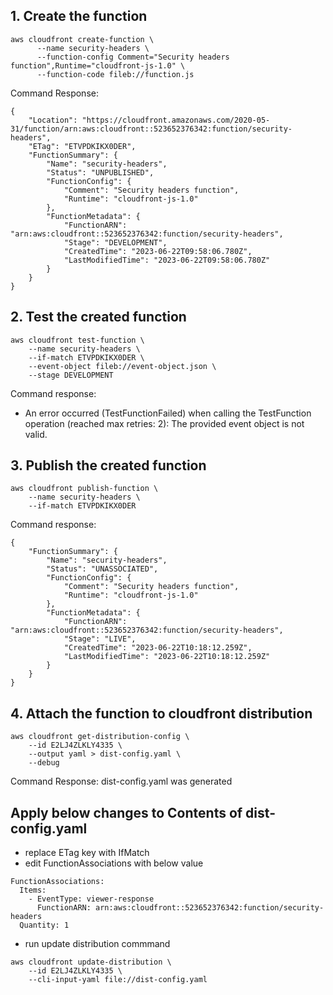 ## 1. Create the function 
```
aws cloudfront create-function \
      --name security-headers \
      --function-config Comment="Security headers function",Runtime="cloudfront-js-1.0" \
      --function-code fileb://function.js
```
Command Response:
```
{
    "Location": "https://cloudfront.amazonaws.com/2020-05-31/function/arn:aws:cloudfront::523652376342:function/security-headers",
    "ETag": "ETVPDKIKX0DER",
    "FunctionSummary": {
        "Name": "security-headers",
        "Status": "UNPUBLISHED",
        "FunctionConfig": {
            "Comment": "Security headers function",
            "Runtime": "cloudfront-js-1.0"
        },
        "FunctionMetadata": {
            "FunctionARN": "arn:aws:cloudfront::523652376342:function/security-headers",
            "Stage": "DEVELOPMENT",
            "CreatedTime": "2023-06-22T09:58:06.780Z",
            "LastModifiedTime": "2023-06-22T09:58:06.780Z"
        }
    }
}
```

## 2. Test the created function

```
aws cloudfront test-function \
    --name security-headers \
    --if-match ETVPDKIKX0DER \
    --event-object fileb://event-object.json \
    --stage DEVELOPMENT
```

Command response:

- An error occurred (TestFunctionFailed) when calling the TestFunction operation (reached max retries: 2): The provided event object is not valid.

## 3. Publish the created function
```
aws cloudfront publish-function \
    --name security-headers \
    --if-match ETVPDKIKX0DER
```

Command response:
```
{
    "FunctionSummary": {
        "Name": "security-headers",
        "Status": "UNASSOCIATED",
        "FunctionConfig": {
            "Comment": "Security headers function",
            "Runtime": "cloudfront-js-1.0"
        },
        "FunctionMetadata": {
            "FunctionARN": "arn:aws:cloudfront::523652376342:function/security-headers",
            "Stage": "LIVE",
            "CreatedTime": "2023-06-22T10:18:12.259Z",
            "LastModifiedTime": "2023-06-22T10:18:12.259Z"
        }
    }
}
```

## 4. Attach the function to cloudfront distribution

```
aws cloudfront get-distribution-config \
    --id E2LJ4ZLKLY4335 \
    --output yaml > dist-config.yaml \
    --debug
```

Command Response: dist-config.yaml was generated 

## Apply below changes to Contents of dist-config.yaml
- replace ETag key with IfMatch
- edit FunctionAssociations with below value
```
FunctionAssociations:
  Items:
    - EventType: viewer-response
      FunctionARN: arn:aws:cloudfront::523652376342:function/security-headers
  Quantity: 1
```
- run update distribution commmand
```
aws cloudfront update-distribution \
    --id E2LJ4ZLKLY4335 \
    --cli-input-yaml file://dist-config.yaml
```


